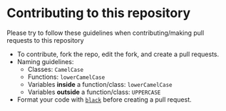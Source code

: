 # Contributing to this repository
Please try to follow these guidelines when contributing/making pull requests to this repository
- To contribute, fork the repo, edit the fork, and create a pull requests.
- Naming guidelines:
  * Classes: `CamelCase`
  * Functions: `lowerCamelCase`
  * Variables **inside** a function/class: `lowerCamelCase`
  * Variables **outside** a function/class: `UPPERCASE`
- Format your code with [`black`](https://github.com/psf/black) before creating a pull request.
